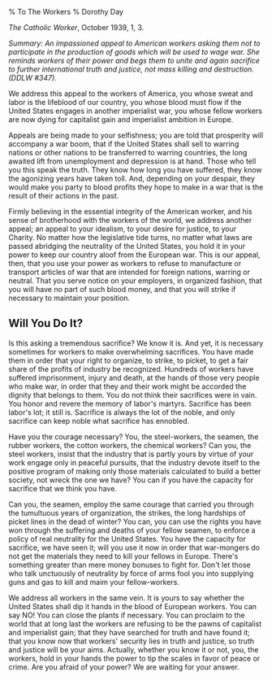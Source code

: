 % To The Workers
% Dorothy Day

*The Catholic Worker*, October 1939, 1, 3.

*Summary: An impassioned appeal to American workers asking them not to
participate in the production of goods which will be used to wage war.
She reminds workers of their power and begs them to unite and again
sacrifice to further international truth and justice, not mass killing
and destruction. (DDLW \#347).*

We address this appeal to the workers of America, you whose sweat and
labor is the lifeblood of our country, you whose blood must flow if the
United States engages in another imperialist war, you whose fellow
workers are now dying for capitalist gain and imperialist ambition in
Europe.

Appeals are being made to your selfishness; you are told that prosperity
will accompany a war boom, that if the United States shall sell to
warring nations or other nations to be transferred to warring countries,
the long awaited lift from unemployment and depression is at hand. Those
who tell you this speak the truth. They know how long you have suffered,
they know the agonizing years have taken toll. And, depending on your
despair, they would make you party to blood profits they hope to make in
a war that is the result of their actions in the past.

Firmly believing in the essential integrity of the American worker, and
his sense of brotherhood with the workers of the world, we address
another appeal; an appeal to your idealism, to your desire for justice,
to your Charity. No matter how the legislative tide turns, no matter
what laws are passed abridging the neutrality of the United States, you
hold it in your power to keep our country aloof from the European war.
This is our appeal, then, that you use your power as workers to refuse
to manufacture or transport articles of war that are intended for
foreign nations, warring or neutral. That you serve notice on your
employers, in organized fashion, that you will have no part of such
blood money, and that you will strike if necessary to maintain your
position.

Will You Do It?
---------------

Is this asking a tremendous sacrifice? We know it is. And yet, it is
necessary sometimes for workers to make overwhelming sacrifices. You
have made them in order that your right to organize, to strike, to
picket, to get a fair share of the profits of industry be recognized.
Hundreds of workers have suffered imprisonment, injury and death, at the
hands of those very people who make war, in order that they and their
work might be accorded the dignity that belongs to them. You do not
think their sacrifices were in vain. You honor and revere the memory of
labor's martyrs. Sacrifice has been labor's lot; it still is. Sacrifice
is always the lot of the noble, and only sacrifice can keep noble what
sacrifice has ennobled.

Have you the courage necessary? You, the steel-workers, the seamen, the
rubber workers, the cotton workers, the chemical workers? Can you, the
steel workers, insist that the industry that is partly yours by virtue
of your work engage only in peaceful pursuits, that the industry devote
itself to the positive program of making only those materials calculated
to build a better society, not wreck the one we have? You can if you
have the capacity for sacrifice that we think you have.

Can you, the seamen, employ the same courage that carried you through
the tumultuous years of organization, the strikes, the long hardships of
picket lines in the dead of winter? You can, you can use the rights you
have won through the suffering and deaths of your fellow seamen, to
enforce a policy of real neutrality for the United States. You have the
capacity for sacrifice, we have seen it; will you use it now in order
that war-mongers do not get the materials they need to kill your fellows
in Europe. There's something greater than mere money bonuses to fight
for. Don't let those who talk unctuously of neutrality by force of arms
fool you into supplying guns and gas to kill and maim your
fellow-workers.

We address all workers in the same vein. It is yours to say whether the
United States shall dip it hands in the blood of European workers. You
can say NO! You can close the plants if necessary. You can proclaim to
the world that at long last the workers are refusing to be the pawns of
capitalist and imperialist gain; that they have searched for truth and
have found it; that you know now that workers' security lies in truth
and justice, so truth and justice will be your aims. Actually, whether
you know it or not, you, the workers, hold in your hands the power to
tip the scales in favor of peace or crime. Are you afraid of your power?
We are waiting for your answer.
